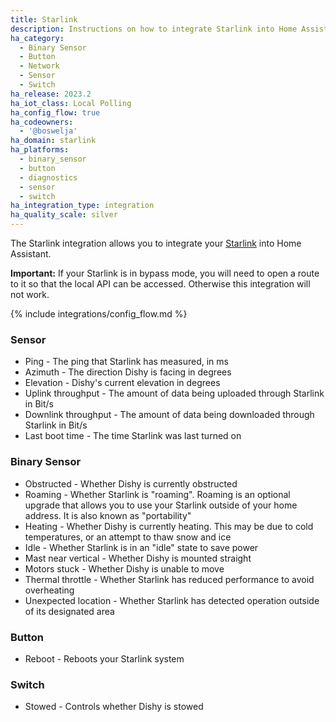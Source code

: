 ```yaml
---
title: Starlink
description: Instructions on how to integrate Starlink into Home Assistant.
ha_category:
  - Binary Sensor
  - Button
  - Network
  - Sensor
  - Switch
ha_release: 2023.2
ha_iot_class: Local Polling
ha_config_flow: true
ha_codeowners:
  - '@boswelja'
ha_domain: starlink
ha_platforms:
  - binary_sensor
  - button
  - diagnostics
  - sensor
  - switch
ha_integration_type: integration
ha_quality_scale: silver
---
```


The Starlink integration allows you to integrate your [Starlink](https://www.starlink.com/) into Home Assistant.

**Important:** If your Starlink is in bypass mode, you will need to open a route to it so that the local API can be accessed. Otherwise this integration will not work.

{% include integrations/config_flow.md %}

### Sensor

- Ping - The ping that Starlink has measured, in ms
- Azimuth - The direction Dishy is facing in degrees
- Elevation - Dishy's current elevation in degrees
- Uplink throughput - The amount of data being uploaded through Starlink in Bit/s
- Downlink throughput - The amount of data being downloaded through Starlink in Bit/s
- Last boot time - The time Starlink was last turned on

### Binary Sensor

- Obstructed - Whether Dishy is currently obstructed
- Roaming - Whether Starlink is "roaming". Roaming is an optional upgrade that allows you to use your Starlink outside of your home address. It is also known as "portability"
- Heating - Whether Dishy is currently heating. This may be due to cold temperatures, or an attempt to thaw snow and ice
- Idle - Whether Starlink is in an "idle" state to save power
- Mast near vertical - Whether Dishy is mounted straight
- Motors stuck - Whether Dishy is unable to move
- Thermal throttle - Whether Starlink has reduced performance to avoid overheating
- Unexpected location - Whether Starlink has detected operation outside of its designated area

### Button

- Reboot - Reboots your Starlink system

### Switch

- Stowed - Controls whether Dishy is stowed
